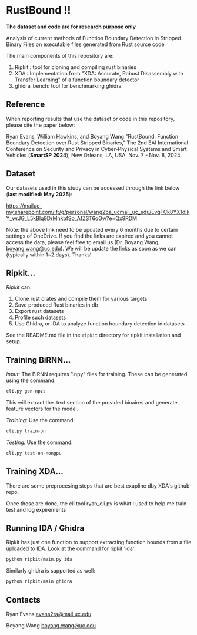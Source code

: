 # RustBound !! 

**The dataset and code are for research purpose only** 

Analysis of current methods of Function Boundary Detection in Stripped Binary Files on executable files generated from Rust source code

The main components of this repository are:
1. Ripkit : tool for cloning and compiling rust binaries
2. XDA : Implementation from "XDA: Accurate, Robust Disassembly with Transfer Learning" of a function boundary detector
3. ghidra_bench: tool for benchmarking ghidra

## Reference
When reporting results that use the dataset or code in this repository, please cite the paper below:

Ryan Evans, William Hawkins, and Boyang Wang "RustBound: Function Boundary Detection over Rust Stripped Binaries," The 2nd EAI International Conference on Security and Privacy in Cyber-Physical Systems and Smart Vehicles (**SmartSP 2024**), New Orleans, LA, USA, Nov. 7 - Nov. 8, 2024.

## Dataset 
Our datasets used in this study can be accessed through the link below (**last modified: May 2025**):

https://mailuc-my.sharepoint.com/:f:/g/personal/wang2ba_ucmail_uc_edu/EvqFCk8YX1dIkY_wrJG_L5kBlq9DrMhkbfSo_AfZST6oGw?e=Qx9RDM

Note: the above link need to be updated every 6 months due to certain settings of OneDrive. If you find the links are expired and you cannot access the data, please feel free to email us (Dr. Boyang Wang, boyang.wang@uc.edu). We will be update the links as soon as we can (typically within 1~2 days). Thanks!

## Ripkit... 

*Ripkit* can:
1. Clone rust crates and compile them for various targets
2. Save produced Rust binaries in db 
3. Export rust datasets 
4. Profile such datasets
5. Use Ghidra, or IDA to analyze function boundary detection in datasets

See the README.md file in the `ripkit` directory for ripkit installation and setup. 

## Training BiRNN...

*Input:* The BiRNN requires ".npy" files for training. These can be generated using the command:
```bash
cli.py gen-npzs
```
This will extract the .text section of the provided binaires and generate feature vectors for the model.


*Training:* Use the command:
```bash
cli.py train-on
```

*Testing:* Use the command:
```bash
cli.py test-on-nongpu
```

## Training XDA... 
There are some preprocesing steps that are best exapline dby XDA's
github repo. 

Once those are done, the cli tool ryan_cli.py is what I used to 
help me train test and log expirements


## Running IDA / Ghidra

Ripkit has just one function to support extracting function bounds from a file uploaded to IDA. Look at the command for ripkit 'ida':
```bash
python ripkit/main.py ida
```
Similarly ghidra is supported as well:
```bash
python ripkit/main ghidra
```
## Contacts
Ryan Evans evans2ra@mail.uc.edu

Boyang Wang boyang.wang@uc.edu
